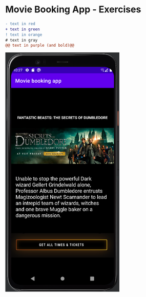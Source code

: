 # Movie Booking App - Exercises

```diff
- text in red
+ text in green
! text in orange
# text in gray
@@ text in purple (and bold)@@
```


![Screen](https://github.com/codeitamarjr/Y2S4MobileAppProject-Moviebookingapp/blob/master/Screen/Screenshot%202022-04-07%20at%2010.27.45.png?raw=true)